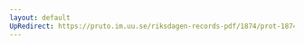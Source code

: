 ```yaml
---
layout: default
UpRedirect: https://pruto.im.uu.se/riksdagen-records-pdf/1874/prot-1874--fk--228/prot-1874--fk--228_006.pdf
---
```

